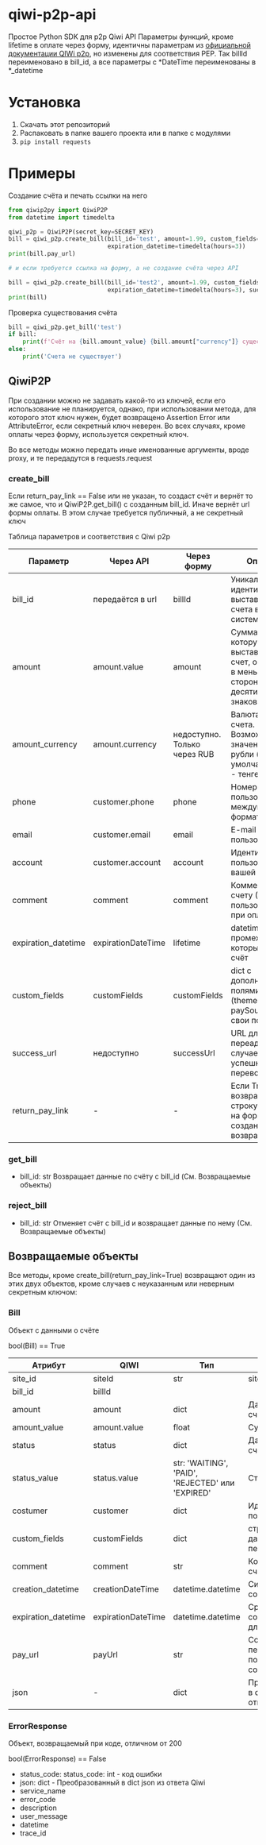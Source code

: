 # qiwi-p2p-api
Простое Python SDK для p2p Qiwi API
Параметры функций, кроме lifetime в оплате через форму, идентичны параметрам из [официальной документации QIWi p2p](https://developer.qiwi.com/ru/p2p-payments), но изменены для соответствия PEP.
Так billId переименовано в bill_id, а все параметры с *DateTime переименованы в *_datetime

# Установка
1. Скачать этот репозиторий
2. Распаковать в папке вашего проекта или в папке с модулями
3. `pip install requests`

# Примеры
Создание счёта и печать ссылки на него
```python
from qiwip2py import QiwiP2P
from datetime import timedelta

qiwi_p2p = QiwiP2P(secret_key=SECRET_KEY)
bill = qiwi_p2p.create_bill(bill_id='test', amount=1.99, custom_fields={'themeCode': THEME_CODE},
                            expiration_datetime=timedelta(hours=3))
print(bill.pay_url)

# и если требуется ссылка на форму, а не создание счёта через API

bill = qiwi_p2p.create_bill(bill_id='test2', amount=1.99, custom_fields={'themeCode': THEME_CODE},
                            expiration_datetime=timedelta(hours=3), success_url='http://random.cat')
print(bill)
```

Проверка существования счёта

```python
bill = qiwi_p2p.get_bill('test')
if bill:
    print(f'Счёт на {bill.amount_value} {bill.amount["currency"]} существует')
else:
    print('Счета не существует')
```

## QiwiP2P
При создании можно не задавать какой-то из ключей, если его использование не планируется, однако, при использовании метода, для которого этот ключ нужен, будет возвращено Assertion Error или AttributeError, если секретный ключ неверен.
Во всех случаях, кроме оплаты через форму, используется секретный ключ.

Во все методы можно передать иные именованные аргументы, вроде proxy, и те передадутся в requests.request
### create_bill
Если return_pay_link == False или не указан, то создаст счёт и вернёт то же самое, что и QiwiP2P.get_bill() с созданным bill_id. Иначе вернёт url формы оплаты. В этом случае требуется публичный, а не секретный ключ

Таблица параметров и соответствия с Qiwi p2p

Параметр | Через API | Через форму | Описание
------------ | ------------- |------------ | ------------ |
bill_id|передаётся в url|billId|Уникальный идентификатор выставляемого счета в вашей системе
amount|amount.value|amount|Сумма, на которую выставляется счет, округленная в меньшую сторону до 2 десятичных знаков
amount_currency|amount.currency|недоступно. Только через RUB|	Валюта суммы счета. Возможные значения: RUB - рубли (по умолчанию), KZT - тенге
phone|customer.phone|phone|Номер телефона пользователя (в международном формате)
email|customer.email|email|E-mail пользователя	
account|customer.account|account|Идентификатор пользователя в вашей системе
comment|comment|comment|Комментарий к счету	(Виден пользователю при оплате)
expiration_datetime|expirationDateTime|lifetime|datetime.timedelta промежуток, который доступен счёт
custom_fields|customFields|customFields|dict с дополнительными полями (themeCode, paySourcesFilter, свои поля)
success_url|недоступно|successUrl|URL для переадресации в случае успешного перевода
return_pay_link|-|-|Если True, возвращает строку с ссылкой на форму, вместо создания счёта и возвращения Bill

### get_bill
- bill_id: str
Возвращает данные по счёту с bill_id
(См. Возвращаемые объекты)

### reject_bill
- bill_id: str
Отменяет счёт с bill_id и возвращает данные по нему
(См. Возвращаемые объекты)

## Возвращаемые объекты
Все методы, кроме create_bill(return_pay_link=True) возвращают один из этих двух объектов, кроме случаев с неуказанным или неверным секретным ключом:

### Bill
Объект с данными о счёте

bool(Bill) == True

Атрибут | QIWI | Тип | Описание
------------ | ------------- | ------------ | ------------ |
site_id|siteId|str|siteId
bill_id|billId||
amount|amount|dict|Данные о сумме счета
amount_value|amount.value|float|Сумма счета
status|status|dict|Данные о статусе счета
status_value|status.value	|str: 'WAITING', 'PAID', 'REJECTED' или 'EXPIRED'| Статус счёта
costumer|customer|dict|Идентификаторы пользователя
custom_fields|customFields|dict|строковые данные, переданные вами
comment|comment|str|Комментарий к счёту
creation_datetime|creationDateTime|datetime.datetime|Системная дата создания счета
expiration_datetime|expirationDateTime|datetime.datetime|Срок действия созданной формы для перевода
pay_url|payUrl|str|Ссылка для переадресации пользователя на созданную форму|
json|-|dict|Преобразованный в dict json из ответа Qiwi

### ErrorResponse
Объект, возвращаемый при коде, отличном от 200

bool(ErrorResponse) == False

* status_code: status_code: int - код ошибки
* json: dict - Преобразованный в dict json из ответа Qiwi
* service_name
* error_code
* description
* user_message
* datetime
* trace_id
